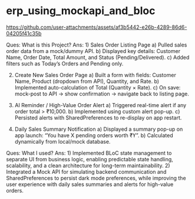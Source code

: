 # erp_using_mockapi_and_bloc

https://github.com/user-attachments/assets/af3b5442-e26b-4289-86d6-04205f41c35b

Ques: What is this Project?
Ans: 1) Sales Order Listing Page
        a) Pulled sales order data from a mock/dummy API.
        b) Displayed key details: Customer Name, Order Date, Total Amount, and Status (Pending/Delivered).
        c) Added filters such as Today’s Orders and Pending only.

2) Create New Sales Order Page
   a) Built a form with fields: Customer Name, Product (dropdown from API), Quantity, and Rate.
   b) Implemented auto-calculation of Total (Quantity × Rate).
   c) On save: mock-post to API → show confirmation → navigate back to listing page.

4) AI Reminder / High-Value Order Alert
   a) Triggered real-time alert if any order total > ₹10,000.
   b) Implemented using custom alert pop-up.
   c) Persisted alerts with SharedPreferences to re-display on app restart.

5) Daily Sales Summary Notification
   a) Displayed a summary pop-up on app launch: “You have X pending orders worth ₹Y”.
   b) Calculated dynamically from local/mock database.



Ques: What I used?
Ans: 1) Implemented BLoC state management to separate UI from business logic, enabling predictable state handling, scalability, and a clean architecture for long-term maintainability.
2) Integrated a Mock API for simulating backend communication and SharedPreferences to persist dark mode preferences, while improving the user experience with daily sales summaries and alerts for high-value orders.

